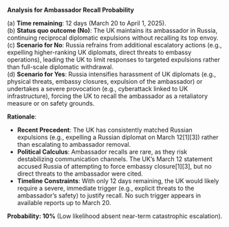 **Analysis for Ambassador Recall Probability**  

(a) **Time remaining**: 12 days (March 20 to April 1, 2025).  
(b) **Status quo outcome (No)**: The UK maintains its ambassador in Russia, continuing reciprocal diplomatic expulsions without recalling its top envoy.  
(c) **Scenario for No**: Russia refrains from additional escalatory actions (e.g., expelling higher-ranking UK diplomats, direct threats to embassy operations), leading the UK to limit responses to targeted expulsions rather than full-scale diplomatic withdrawal.  
(d) **Scenario for Yes**: Russia intensifies harassment of UK diplomats (e.g., physical threats, embassy closures, expulsion of the ambassador) or undertakes a severe provocation (e.g., cyberattack linked to UK infrastructure), forcing the UK to recall the ambassador as a retaliatory measure or on safety grounds.  

**Rationale**:  
- **Recent Precedent**: The UK has consistently matched Russian expulsions (e.g., expelling a Russian diplomat on March 12[1][3]) rather than escalating to ambassador removal.  
- **Political Calculus**: Ambassador recalls are rare, as they risk destabilizing communication channels. The UK’s March 12 statement accused Russia of attempting to force embassy closure[1][3], but no direct threats to the ambassador were cited.  
- **Timeline Constraints**: With only 12 days remaining, the UK would likely require a severe, immediate trigger (e.g., explicit threats to the ambassador’s safety) to justify recall. No such trigger appears in available reports up to March 20.  

**Probability: 10%** (Low likelihood absent near-term catastrophic escalation).